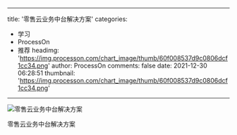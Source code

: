 
---
title: '零售云业务中台解决方案'
categories: 
 - 学习
 - ProcessOn
 - 推荐
headimg: 'https://img.processon.com/chart_image/thumb/60f008537d9c0806dcf1cc34.png'
author: ProcessOn
comments: false
date: 2021-12-30 06:28:51
thumbnail: 'https://img.processon.com/chart_image/thumb/60f008537d9c0806dcf1cc34.png'
---

<div>   
<img class="thumb" alt="零售云业务中台解决方案" src="https://img.processon.com/chart_image/thumb/60f008537d9c0806dcf1cc34.png" referrerpolicy="no-referrer">
<p>零售云业务中台解决方案</p>  
</div>
            